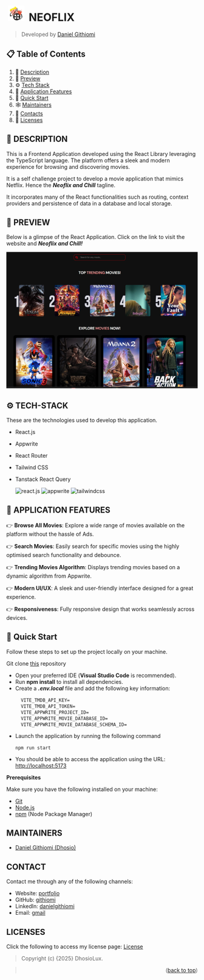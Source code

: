 # [<img src="src/assets/images/app_logo.png" height="40" style="margin:0 5px" alt="Neoflix Logo"/>](https://github.com/githiomi/Neoflix) NEOFLIX
<a id="readme-top"></a>

> Developed by <a href="https://github.com/githiomi">Daniel Githiomi</a>

## 📋 <a name="table">Table of Contents</a>

1. 🤖 [Description](#description)
1. 👀 [Preview](#preview)
2. ⚙️ [Tech Stack](#-tech-stack)
3. 🔋 [Application Features](#-application-features)
4. 🤸 [Quick Start](#-quick-start)
5. 🕸️ [Maintainers](#maintainers)
6. 🔗 [Contacts](#contact)
7. 🚀 [Licenses](#licenses)


## 🤖 DESCRIPTION

This is a Frontend Application developed using the React Library leveraging the TypeScript language. The platform offers a sleek and modern experience for browsing and discovering movies.

It is a self challenge project to develop a movie application that mimics Netflix. Hence the ___Neoflix and Chill___ tagline.

It incorporates many of the React functionalities such as routing, context providers and persistence of data in a database and local storage.


## 👀 PREVIEW

Below is a glimpse of the React Application. Click on the link to visit the website and ___Neoflix and Chill!___

![Application Preview](/src/assets/images/screenshot.png)


## ⚙️ TECH-STACK

These are the technologies used to develop this application.

- React.js
- Appwrite
- React Router
- Tailwind CSS
- Tanstack React Query
  
  <div>
    <img src="https://img.shields.io/badge/-React_JS-black?style=for-the-badge&logoColor=white&logo=react&color=61DAFB" alt="react.js" />
    <img src="https://img.shields.io/badge/-Appwrite-black?style=for-the-badge&logoColor=white&logo=appwrite&color=FD366E" alt="appwrite" />
    <img src="https://img.shields.io/badge/-Tailwind_CSS-black?style=for-the-badge&logoColor=white&logo=tailwindcss&color=06B6D4" alt="tailwindcss" />
  </div>


## 🔋 APPLICATION FEATURES

👉 **Browse All Movies**: Explore a wide range of movies available on the platform without the hassle of Ads.

👉 **Search Movies**: Easily search for specific movies using the highly optimised search functionality and debounce.

👉 **Trending Movies Algorithm**: Displays trending movies based on a dynamic algorithm from Appwrite.

👉 **Modern UI/UX**: A sleek and user-friendly interface designed for a great experience.

👉 **Responsiveness**: Fully responsive design that works seamlessly across devices.


## 🤸 Quick Start

Follow these steps to set up the project locally on your machine.

Git clone [this](https://github.com/githiomi/Neoflix) repository
- Open your preferred IDE (__Visual Studio Code__ is recommended).
- Run __npm install__ to install all dependencies.
- Create a ___.env.local___ file and add the following key information:
  ``` (dotenv)
    VITE_TMDB_API_KEY=
    VITE_TMDB_API_TOKEN=
    VITE_APPWRITE_PROJECT_ID=
    VITE_APPWRITE_MOVIE_DATABASE_ID=
    VITE_APPWRITE_MOVIE_DATABASE_SCHEMA_ID=
    ```
- Launch the application by running the following command
    ``` (bash)
  npm run start
  ```
- You should be able to access the application using the URL: [http://localhost:5173](http://localhost:5173)

**Prerequisites**

Make sure you have the following installed on your machine:

- [Git](https://git-scm.com/)
- [Node.js](https://nodejs.org/en)
- [npm](https://www.npmjs.com/) (Node Package Manager)


## MAINTAINERS

- [Daniel Githiomi (Dhosio)](https://github.com/githiomi)


## CONTACT

Contact me through any of the following channels:

* Website: [portfolio](https://danielgithiomi.com)
* GitHub: [githiomi](https://github.com/githiomi)
* LinkedIn: [danielgithiomi](https://linkedin.com/in/daniel-githiomi/)
* Email: [gmail](danielgithiomi@gmail.com)


## LICENSES

Click the following to access my license page: [License](https://githiomi.github.io/Privacy-Policy/)

> Copyright (c) {2025} DhosioLux.

> <p align="right">(<a href="#readme-top">back to top</a>)</p>
